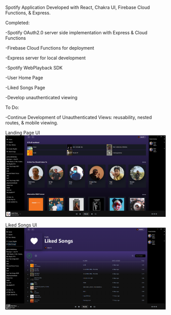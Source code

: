Spotify Application Developed with React, Chakra UI, Firebase Cloud Functions, & Express.


Completed: 

  -Spotify OAuth2.0 server side implementation with Express & Cloud Functions

  -Firebase Cloud Functions for deployment

  -Express server for local development

  -Spotify WebPlayback SDK

  -User Home Page

  -Liked Songs Page

  -Develop unauthenticated viewing

To Do: 

  -Continue Development of Unauthenticated Views: reusability, nested routes, & mobile viewing.


Landing Page UI
![Alt text](https://github.com/clucero36/spotify-clone/blob/main/client/public/Landing_SreenShot.PNG "User Landing")

Liked Songs UI
![Alt text](https://github.com/clucero36/spotify-clone/blob/main/client/public/LikedSongs_ScreenShot.PNG "User Landing")
